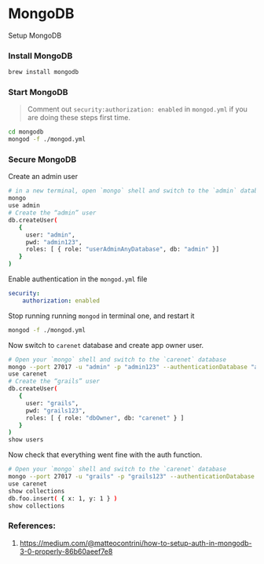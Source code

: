MongoDB
=======
Setup MongoDB 

### Install MongoDB

```bash
brew install mongodb
```

### Start MongoDB

> Comment out `security:authorization: enabled` in `mongod.yml` if you are doing these steps first time.

```bash
cd mongodb
mongod -f ./mongod.yml
```

### Secure MongoDB

Create an admin user

```bash
# in a new terminal, open `mongo` shell and switch to the `admin` database
mongo
use admin
# Create the “admin” user
db.createUser(
   {
     user: "admin",
     pwd: "admin123",
     roles: [ { role: "userAdminAnyDatabase", db: "admin" }]
   }
)
```

Enable authentication in the `mongod.yml` file

```yml
security:
	authorization: enabled
```

Stop running running `mongod` in terminal one, and restart it

```bash
mongod -f ./mongod.yml
```

Now switch to `carenet` database and create app owner user.

```bash
# Open your `mongo` shell and switch to the `carenet` database
mongo --port 27017 -u "admin" -p "admin123" --authenticationDatabase "admin"
use carenet
# Create the “grails” user
db.createUser(
   {
     user: "grails",
     pwd: "grails123",
     roles: [ { role: "dbOwner", db: "carenet" } ]
   }
)
show users
```
 
Now check that everything went fine with the auth function.

```bash
# Open your `mongo` shell and switch to the `carenet` database
mongo --port 27017 -u "grails" -p "grails123" --authenticationDatabase "carenet"
use carenet
show collections
db.foo.insert( { x: 1, y: 1 } )
show collections
```
 


### References:
1. https://medium.com/@matteocontrini/how-to-setup-auth-in-mongodb-3-0-properly-86b60aeef7e8